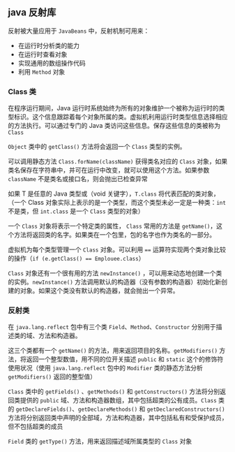 ## java 反射库

反射被大量应用于 `JavaBeans` 中，反射机制可用来：

* 在运行时分析类的能力
* 在运行时查看对象
* 实现通用的数组操作代码
* 利用 `Method` 对象

### Class 类

在程序运行期间，Java 运行时系统始终为所有的对象维护一个被称为运行时的类型标识。这个信息跟踪着每个对象所属的类。虚拟机利用运行时类型信息选择相应的方法执行。可以通过专门的 Java 类访问这些信息。保存这些信息的类被称为 `Class`

`Object` 类中的 `getClass()` 方法将会返回一个 `Class` 类型的实例。

可以调用静态方法 `Class.forName(className)` 获得类名对应的 `Class` 对象，如果类名保存在字符串中，并可在运行中改变，就可以使用这个方法。如果参数 `className` 不是类名或接口名，则会抛出已检查异常

如果 T 是任意的 Java 类型或（void 关键字），`T.class` 将代表匹配的类对象，（一个 Class 对象实际上表示的是一个类型，而这个类型未必一定是一种类：`int` 不是类，但 `int.class` 是一个 `Class` 类型的对象）

一个 `Class` 对象将表示一个特定类的属性， `Class` 常用的方法是 `getName()`，这个方法将返回类的名字。如果类在一个包里，包的名字也作为类名的一部分。

虚拟机为每个类型管理一个 `Class` 对象。可以利用 `==` 运算符实现两个类对象比较的操作（`if (e.getClass() == Emplouee.class`）

`Class` 对象还有一个很有用的方法 `newInstance()` ，可以用来动态地创建一个类的实例。`newInstance()` 方法调用默认的构造器（没有参数的构造器）初始化新创建的对象。如果这个类没有默认的构造器，就会抛出一个异常。

### 反射类

在 `java.lang.reflect` 包中有三个类 `Field`、`Method`、`Constructor` 分别用于描述类的域、方法和构造器。

这三个类都有一个 `getName()` 的方法，用来返回项目的名称。`getModifiers()` 方法，将返回一个整型数值，用不同的位开关描述 `public` 和 `static` 这个的修饰符使用状况（使用 `java.lang.reflect` 包中的 `Modifier` 类的静态方法分析 `getModifiers()` 返回的整型值）

`Class` 类中的 `getFields()` 、`getMethods()` 和 `getConstructors()` 方法将分别返回类提供的 `public` 域、方法和构造器数组，其中包括超类的公有成员。`Class` 类的 `getDeclareFields()`、`getDeclareMethods()` 和 `getDeclaredConstructors()` 方法将分别返回类中声明的全部域，方法和构造器，其中包括私有和受保护成员，但不包括超类的成员

`Field` 类的 `getType()` 方法，用来返回描述域所属类型的 `Class` 对象

